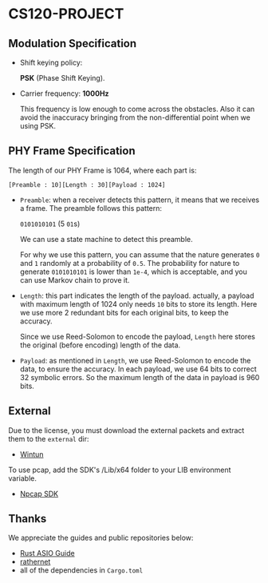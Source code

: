 # CS120-PROJECT

## Modulation Specification

- Shift keying policy:

    **PSK** (Phase Shift Keying).

- Carrier frequency: **1000Hz**

    This frequency is low enough to come across the obstacles. Also it can avoid the inaccuracy bringing from the non-differential point when we using PSK.

## PHY Frame Specification

The length of our PHY Frame is 1064, where each part is:

`[Preamble : 10][Length : 30][Payload : 1024]`

- `Preamble`: when a receiver detects this pattern, it means that we receives a frame. The preamble follows this pattern:

    `0101010101` (5 `01`s)

    We can use a state machine to detect this preamble.

    For why we use this pattern, you can assume that the nature generates `0` and `1` randomly at a probability of `0.5`. The probability for nature to generate `0101010101` is lower than `1e-4`, which is acceptable, and you can use Markov chain to prove it.

- `Length`: this part indicates the length of the payload. actually, a payload with maximum length of 1024 only needs `10` bits to store its length. Here we use more 2 redundant bits for each original bits, to keep the accuracy.

    Since we use Reed-Solomon to encode the payload, `Length` here stores the original (before encoding) length of the data.

- `Payload`: as mentioned in `Length`, we use Reed-Solomon to encode the data, to ensure the accuracy. In each payload, we use 64 bits to correct 32 symbolic errors. So the maximum length of the data in payload is 960 bits.

## External

Due to the license, you must download the external packets and extract them to the `external` dir:
- [Wintun](https://www.wintun.net/)

To use pcap, add the SDK's /Lib/x64 folder to your LIB environment variable.
- [Npcap SDK](https://npcap.com/#download)

## Thanks

We appreciate the guides and public repositories below:
- [Rust ASIO Guide](https://acm.shanghaitech.edu.cn/rust-asio/00_introduction.html)
- [rathernet](https://github.com/profetia/rathernet)
- all of the dependencies in `Cargo.toml`
